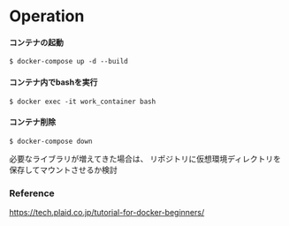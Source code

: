 # Operation
#### コンテナの起動

`$ docker-compose up -d --build`

#### コンテナ内でbashを実行

`$ docker exec -it work_container bash`

#### コンテナ削除

`$ docker-compose down`

必要なライブラリが増えてきた場合は、
リポジトリに仮想環境ディレクトリを保存してマウントさせるか検討


### Reference
https://tech.plaid.co.jp/tutorial-for-docker-beginners/
